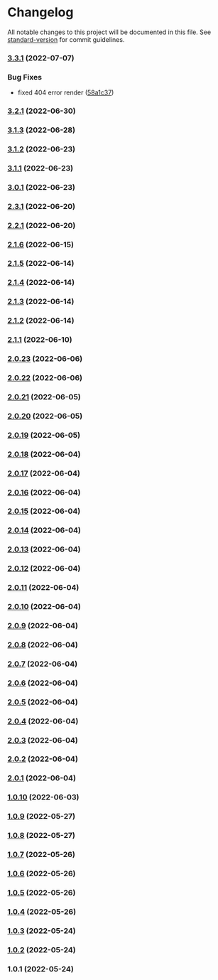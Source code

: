 # Changelog

All notable changes to this project will be documented in this file. See [standard-version](https://github.com/conventional-changelog/standard-version) for commit guidelines.

### [3.3.1](https://github.com/exoort/nuxt-cms-engine/compare/v3.3.0...v3.3.1) (2022-07-07)


### Bug Fixes

* fixed 404 error render ([58a1c37](https://github.com/exoort/nuxt-cms-engine/commit/58a1c37f9ce93acd93251ca2a7d232c3c8951884))

### [3.2.1](https://github.com/exoort/nuxt-cms-engine/compare/v3.2.0...v3.2.1) (2022-06-30)

### [3.1.3](https://github.com/exoort/nuxt-cms-engine/compare/v3.1.2...v3.1.3) (2022-06-28)

### [3.1.2](https://github.com/exoort/nuxt-cms-engine/compare/v3.1.1...v3.1.2) (2022-06-23)

### [3.1.1](https://github.com/exoort/nuxt-cms-engine/compare/v3.0.1...v3.1.1) (2022-06-23)

### [3.0.1](https://github.com/exoort/nuxt-cms-engine/compare/v3.0.0...v3.0.1) (2022-06-23)

### [2.3.1](https://github.com/exoort/nuxt-cms-engine/compare/v2.2.1...v2.3.1) (2022-06-20)

### [2.2.1](https://github.com/exoort/nuxt-cms-engine/compare/v2.1.6...v2.2.1) (2022-06-20)

### [2.1.6](https://github.com/exoort/nuxt-cms-engine/compare/v2.1.5...v2.1.6) (2022-06-15)

### [2.1.5](https://github.com/exoort/nuxt-cms-engine/compare/v2.1.4...v2.1.5) (2022-06-14)

### [2.1.4](https://github.com/exoort/nuxt-cms-engine/compare/v2.1.3...v2.1.4) (2022-06-14)

### [2.1.3](https://github.com/exoort/nuxt-cms-engine/compare/v2.1.2...v2.1.3) (2022-06-14)

### [2.1.2](https://github.com/exoort/nuxt-cms-engine/compare/v2.1.1...v2.1.2) (2022-06-14)

### [2.1.1](https://github.com/exoort/nuxt-cms-engine/compare/v2.0.23...v2.1.1) (2022-06-10)

### [2.0.23](https://github.com/exoort/nuxt-cms-engine/compare/v2.0.22...v2.0.23) (2022-06-06)

### [2.0.22](https://github.com/exoort/nuxt-cms-engine/compare/v2.0.21...v2.0.22) (2022-06-06)

### [2.0.21](https://github.com/exoort/nuxt-cms-engine/compare/v2.0.20...v2.0.21) (2022-06-05)

### [2.0.20](https://github.com/exoort/nuxt-cms-engine/compare/v2.0.19...v2.0.20) (2022-06-05)

### [2.0.19](https://github.com/exoort/nuxt-cms-engine/compare/v2.0.18...v2.0.19) (2022-06-05)

### [2.0.18](https://github.com/exoort/nuxt-cms-engine/compare/v2.0.17...v2.0.18) (2022-06-04)

### [2.0.17](https://github.com/exoort/nuxt-cms-engine/compare/v2.0.16...v2.0.17) (2022-06-04)

### [2.0.16](https://github.com/exoort/nuxt-cms-engine/compare/v2.0.15...v2.0.16) (2022-06-04)

### [2.0.15](https://github.com/exoort/nuxt-cms-engine/compare/v2.0.14...v2.0.15) (2022-06-04)

### [2.0.14](https://github.com/exoort/nuxt-cms-engine/compare/v2.0.13...v2.0.14) (2022-06-04)

### [2.0.13](https://github.com/exoort/nuxt-cms-engine/compare/v2.0.12...v2.0.13) (2022-06-04)

### [2.0.12](https://github.com/exoort/nuxt-cms-engine/compare/v2.0.11...v2.0.12) (2022-06-04)

### [2.0.11](https://github.com/exoort/nuxt-cms-engine/compare/v2.0.10...v2.0.11) (2022-06-04)

### [2.0.10](https://github.com/exoort/nuxt-cms-engine/compare/v2.0.9...v2.0.10) (2022-06-04)

### [2.0.9](https://github.com/exoort/nuxt-cms-engine/compare/v2.0.8...v2.0.9) (2022-06-04)

### [2.0.8](https://github.com/exoort/nuxt-cms-engine/compare/v2.0.7...v2.0.8) (2022-06-04)

### [2.0.7](https://github.com/exoort/nuxt-cms-engine/compare/v2.0.6...v2.0.7) (2022-06-04)

### [2.0.6](https://github.com/exoort/nuxt-cms-engine/compare/v2.0.5...v2.0.6) (2022-06-04)

### [2.0.5](https://github.com/exoort/nuxt-cms-engine/compare/v2.0.4...v2.0.5) (2022-06-04)

### [2.0.4](https://github.com/exoort/nuxt-cms-engine/compare/v2.0.3...v2.0.4) (2022-06-04)

### [2.0.3](https://github.com/exoort/nuxt-cms-engine/compare/v2.0.2...v2.0.3) (2022-06-04)

### [2.0.2](https://github.com/exoort/nuxt-cms-engine/compare/v2.0.1...v2.0.2) (2022-06-04)

### [2.0.1](https://github.com/exoort/nuxt-cms-engine/compare/v1.0.10...v2.0.1) (2022-06-04)

### [1.0.10](https://github.com/exoort/nuxt-cms-engine/compare/v1.0.9...v1.0.10) (2022-06-03)

### [1.0.9](https://github.com/exoort/nuxt-cms-engine/compare/v1.0.8...v1.0.9) (2022-05-27)

### [1.0.8](https://github.com/exoort/nuxt-cms-engine/compare/v1.0.7...v1.0.8) (2022-05-27)

### [1.0.7](https://github.com/exoort/nuxt-cms-engine/compare/v1.0.6...v1.0.7) (2022-05-26)

### [1.0.6](https://github.com/exoort/nuxt-cms-engine/compare/v1.0.5...v1.0.6) (2022-05-26)

### [1.0.5](https://github.com/exoort/nuxt-cms-engine/compare/v1.0.4...v1.0.5) (2022-05-26)

### [1.0.4](https://github.com/exoort/nuxt-cms-engine/compare/v1.0.3...v1.0.4) (2022-05-26)

### [1.0.3](https://github.com/exoort/nuxt-cms-engine/compare/v1.0.2...v1.0.3) (2022-05-24)

### [1.0.2](https://github.com/exoort/nuxt-cms-engine/compare/v1.0.1...v1.0.2) (2022-05-24)

### 1.0.1 (2022-05-24)
